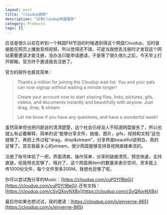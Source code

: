 ```yaml
---
layout: post
title: "cloudup尝鲜"
description: "试用cloudup网盘服务"
category: Products
tags: []
---
```


应该是很久以前在听到一个韩国FM节目的时候遇到得这个网盘Cloudup，当时直接能在网页上播放音频视频，所以觉得还不错，可是当我想去注册时才发现这个网站需要邀请才能注册，没办法只能申请邀请，于是等了很久很久之后，今天早上打开邮箱，官方终于邀请我去注册了。

官方的邮件也极其简单：

> Thanks a million for joining the Cloudup wait list. You and your pals can now signup without waiting a minute longer!
>
> Create your account now to start sharing files, links, pictures, gifs, videos, and documents instantly and beautifully with anyone. Just drag, drop, & stream.
>
> Let me know if you have any questions, and have a wonderful week!

虽然简单但也把问题说的清清楚楚，这个社会已经没人不知道网盘服务了，所以也就么有必要解释，简单的说“能够分享文件，链接，图片，gifs，视频和文档”这也就够了。再把上传过程“drag，drop&stream”，分享界面beautiful说明白，真的足够了。其实我最关心的stream，很少网盘能够支持音视频直接串流的。

注册了账号体验了一把，界面清爽，操作简单，分享的链接漂亮，预览快速，支持直链，给我用也足够了。哦对了，这个网盘用item的数量来表示空间，至多能上传1000份文件，每个文件至多200M。我想也足够了呢。

你可以尝试我分享的Music：[https://cloudup.com/cuP0Yl1BeGj](https://cloudup.com/cuP0Yl1BeGj) 还有文档：[https://cloudup.com/cSvQXovNXBx](https://cloudup.com/cSvQXovNXBx)

最后你如果也想试试，我的邀请：[https://cloudup.com/s/einverne-865](https://cloudup.com/s/einverne-865)
